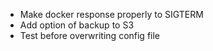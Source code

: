 - Make docker response properly to SIGTERM
- Add option of backup to S3
- Test before overwriting config file

